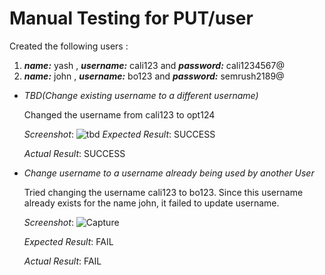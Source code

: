 # Manual Testing for PUT/user

Created the following users :
1. ***name:*** yash , ***username:*** cali123 and ***password:*** cali1234567@
2. ***name:*** john , ***username:*** bo123 and ***password:*** semrush2189@

* _TBD(Change existing username to a different username)_

     Changed the username from cali123 to opt124

     _Screenshot_:  ![tbd](https://user-images.githubusercontent.com/31548778/92595965-b0ae1f80-f2c2-11ea-8a0d-7cc687f620fa.PNG)
     _Expected Result_:  SUCCESS

     _Actual Result_:    SUCCESS


* _Change username to a username already being used by another User_

     Tried changing the username cali123 to bo123. Since this username already exists for the name john, it failed to update username.

     _Screenshot_:  ![Capture](https://user-images.githubusercontent.com/31548778/92596076-d9361980-f2c2-11ea-8922-d3b010b2ca80.PNG)

     _Expected Result_:  FAIL

     _Actual Result_:    FAIL


